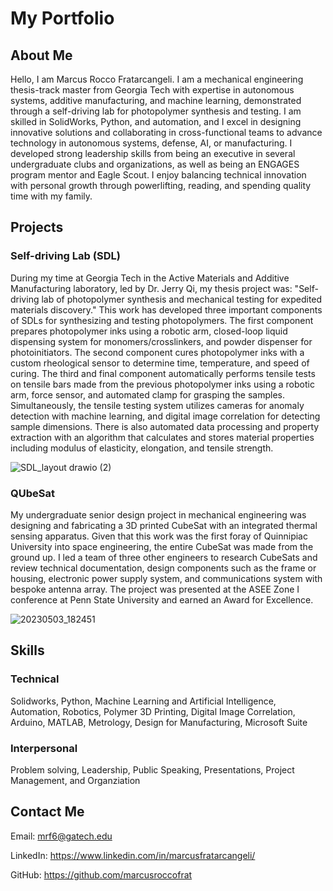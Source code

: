 # My Portfolio

## About Me
Hello, I am Marcus Rocco Fratarcangeli. I am a mechanical engineering thesis-track master from Georgia Tech with expertise in autonomous systems, additive manufacturing, and machine learning, demonstrated through a self-driving lab for photopolymer synthesis and testing. I am skilled in SolidWorks, Python, and automation, and I excel in designing innovative solutions and collaborating in cross-functional teams to advance technology in autonomous systems, defense, AI, or manufacturing. I developed strong leadership skills from being an executive in several undergraduate clubs and organizations, as well as being an ENGAGES program mentor and Eagle Scout. I enjoy balancing technical innovation with personal growth through powerlifting, reading, and spending quality time with my family.

## Projects
### Self-driving Lab (SDL)
During my time at Georgia Tech in the Active Materials and Additive Manufacturing laboratory, led by Dr. Jerry Qi, my thesis project was: "Self-driving lab of photopolymer synthesis and mechanical testing for expedited materials discovery." 
This work has developed three important components of SDLs for synthesizing and testing photopolymers. The first component prepares photopolymer inks using a robotic arm, closed-loop liquid dispensing system for monomers/crosslinkers, and powder dispenser for photoinitiators. The second component cures photopolymer inks with a custom rheological sensor to determine time, temperature, and speed of curing. The third and final component automatically performs tensile tests on tensile bars made from the previous photopolymer inks using a robotic arm, force sensor, and automated clamp for grasping the samples. Simultaneously, the tensile testing system utilizes cameras for anomaly detection with machine learning, and digital image correlation for detecting sample dimensions. There is also automated data processing and property extraction with an algorithm that calculates and stores material properties including modulus of elasticity, elongation, and tensile strength. 

![SDL_layout drawio (2)](https://github.com/user-attachments/assets/607f7afd-36c6-4697-8dce-05347c355017)

### QUbeSat
My undergraduate senior design project in mechanical engineering was designing and fabricating a 3D printed CubeSat with an integrated thermal sensing apparatus. Given that this work was the first foray of Quinnipiac University into space engineering, the entire CubeSat was made from the ground up. I led a team of three other engineers to research CubeSats and review technical documentation, design components such as the frame or housing, electronic power supply system, and communications system with bespoke antenna array. The project was presented at the ASEE Zone I conference at Penn State University and earned an Award for Excellence. 

![20230503_182451](https://github.com/user-attachments/assets/f3ba7de2-5635-4397-bcca-7a3b0c89e9aa)

## Skills
### Technical
Solidworks, Python, Machine Learning and Artificial Intelligence, Automation, Robotics, Polymer 3D Printing, Digital Image Correlation, Arduino, MATLAB, Metrology, Design for Manufacturing, Microsoft Suite
### Interpersonal
Problem solving, Leadership, Public Speaking, Presentations, Project Management, and Organziation

## Contact Me
Email: mrf6@gatech.edu

LinkedIn: https://www.linkedin.com/in/marcusfratarcangeli/

GitHub: https://github.com/marcusroccofrat
